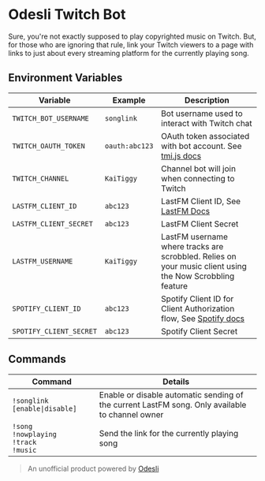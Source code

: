 # Odesli Twitch Bot

Sure, you're not exactly supposed to play copyrighted music on Twitch. But,
for those who are ignoring that rule, link your Twitch viewers to a page with 
links to just about every streaming platform for the currently playing song.

## Environment Variables
| Variable                | Example        | Description                                                                                                                           |
| ----------------------- | -------------- | ------------------------------------------------------------------------------------------------------------------------------------- |
| `TWITCH_BOT_USERNAME`   | `songlink`     | Bot username used to interact with Twitch chat                                                                                        |
| `TWITCH_OAUTH_TOKEN`    | `oauth:abc123` | OAuth token associated with bot account. See [tmi.js docs](https://twitchapps.com/tmi/)                                               |
| `TWITCH_CHANNEL`        | `KaiTiggy`     | Channel bot will join when connecting to Twitch                                                                                       |
| `LASTFM_CLIENT_ID`      | `abc123`       | LastFM Client ID, See [LastFM Docs](https://www.last.fm/api/authentication)                                                           |
| `LASTFM_CLIENT_SECRET`  | `abc123`       | LastFM Client Secret                                                                                                                  |
| `LASTFM_USERNAME`       | `KaiTiggy`     | LastFM username where tracks are scrobbled. Relies on your music client using the Now Scrobbling feature                              |
| `SPOTIFY_CLIENT_ID`     | `abc123`       | Spotify Client ID for Client Authorization flow, See [Spotify docs](https://developer.spotify.com/documentation/web-api/quick-start/) |
| `SPOTIFY_CLIENT_SECRET` | `abc123`       | Spotify Client Secret                                                                                                                 |

## Commands

| Command                                                | Details                                                                                         |
| ------------------------------------------------------ | ----------------------------------------------------------------------------------------------- |
| `!songlink [enable\|disable]`                          | Enable or disable automatic sending of the current LastFM song. Only available to channel owner |
| `!song`<br />`!nowplaying`<br />`!track`<br />`!music` | Send the link for the currently playing song                                                    |


> An unofficial product powered by [Odesli](https://odesli.co)
